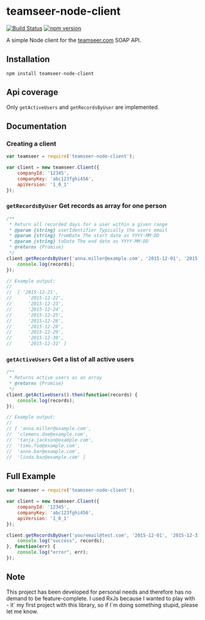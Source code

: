 # teamseer-node-client

[![Build Status](https://travis-ci.org/tomraithel/teamseer-node-client.svg)](https://travis-ci.org/tomraithel/teamseer-node-client) [![npm version](https://badge.fury.io/js/teamseer-node-client.svg)](https://badge.fury.io/js/teamseer-node-client)

A simple Node client for the [teamseer.com](http://www.teamseer.com/) SOAP API.

## Installation

```
npm install teamseer-node-client
```

## Api coverage

Only `getActiveUsers` and `getRecordsByUser` are implemented.

## Documentation

### Creating a client

```javascript
var teamseer = require('teamseer-node-client');

var client = new teamseer.Client({
	companyId: '12345',
	companyKey: 'abc123fghi456',
	apiVersion: '1_0_1'
});
```


### `getRecordsByUser` Get records as array for one person

```javascript
/**
 * Return all recorded days for a user within a given range
 * @param {string} userIdentifier Typically the users email
 * @param {string} fromDate The start date as YYYY-MM-DD
 * @param {string} toDate The end date as YYYY-MM-DD
 * @returns {Promise}
 */
client.getRecordsByUser('anna.miller@example.com', '2015-12-01', '2015-12-31').then(function(records) {
	console.log(records);
});

// Example output:
//
//	[ '2015-12-21',
//		'2015-12-22',
//		'2015-12-23',
//		'2015-12-24',
//		'2015-12-25',
//		'2015-12-26',
//		'2015-12-28',
//		'2015-12-29',
//		'2015-12-30',
//		'2015-12-31' ]
```

### `getActiveUsers` Get a list of all active users

```javascript
/**
 * Returns active users as an array
 * @returns {Promise}
 */
client.getActiveUsers().then(function(records) {
	console.log(records);
});

// Example output:
//
// [ 'anna.miller@example.com',
//	'clemens.doe@example.com',
//	'tanja.jackson@example.com',
//	'timo.foo@example.com',
//	'anne.bar@example.com',
//	'linda.baz@example.com' ]
```

## Full Example

```javascript
var teamseer = require('teamseer-node-client');

var client = new teamseer.Client({
	companyId: '12345',
	companyKey: 'abc123fghi456',
	apiVersion: '1_0_1'
});

client.getRecordsByUser('youremail@test.com', '2015-12-01', '2015-12-31').then(function(records) {
	console.log("success", records);
}, function(err) {
	console.log("error", err);
});
```

## Note

This project has been developed for personal needs and therefore has no demand to be feature-complete.
I used RxJs because I wanted to play with - it´ my first project with this library, so if I´m doing something stupid,
please let me know.
